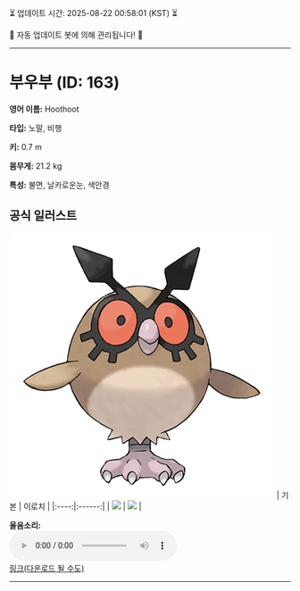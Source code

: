 
⏳ 업데이트 시간: 2025-08-22 00:58:01 (KST) ⏳

🤖 자동 업데이트 봇에 의해 관리됩니다! 🤖

---

# 부우부 (ID: 163)
**영어 이름:** Hoothoot

**타입:** 노말, 비행

**키:** 0.7 m

**몸무게:** 21.2 kg

**특성:** 불면, 날카로운눈, 색안경

## 공식 일러스트
![](https://raw.githubusercontent.com/PokeAPI/sprites/master/sprites/pokemon/other/official-artwork/163.png)
| 기본 | 이로치 |
|:----:|:------:|
| <img src="http://play.pokemonshowdown.com/sprites/ani/hoothoot.gif" width="200"> | <img src="http://play.pokemonshowdown.com/sprites/ani-shiny/hoothoot.gif" width="200"> |

**울음소리:**<br><audio controls src="https://raw.githubusercontent.com/PokeAPI/cries/main/cries/pokemon/latest/163.ogg"></audio><br> [링크(다운로드 될 수도)](https://raw.githubusercontent.com/PokeAPI/cries/main/cries/pokemon/latest/163.ogg)


---
